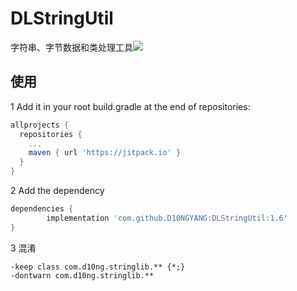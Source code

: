 # DLStringUtil
字符串、字节数据和类处理工具[![](https://jitpack.io/v/D10NGYANG/DLStringUtil.svg)](https://jitpack.io/#D10NGYANG/DLStringUtil)

## 使用
1 Add it in your root build.gradle at the end of repositories:
```gradle
allprojects {
  repositories {
    ...
    maven { url 'https://jitpack.io' }
  }
}
```
2 Add the dependency
```gradle
dependencies {
        implementation 'com.github.D10NGYANG:DLStringUtil:1.6'
}
```
3 混淆
```properties
-keep class com.d10ng.stringlib.** {*;}
-dontwarn com.d10ng.stringlib.**
```

